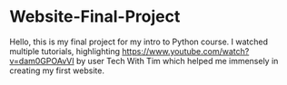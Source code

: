 # Website-Final-Project
Hello, this is my final project for my intro to Python course. I watched multiple tutorials, highlighting https://www.youtube.com/watch?v=dam0GPOAvVI 
by user Tech With Tim which helped me immensely in creating my first website.  
